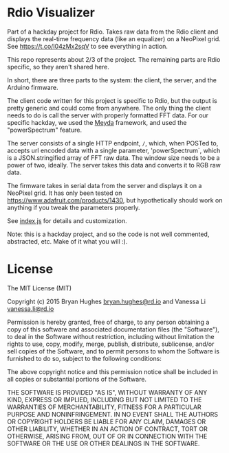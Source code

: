 Rdio Visualizer
===============

Part of a hackday project for Rdio. Takes raw data from the Rdio client and displays the real-time frequency data (like an equalizer) on a NeoPixel grid. See https://t.co/I04zMx2sqV to see everything in action.

This repo represents about 2/3 of the project. The remaining parts are Rdio specific, so they aren't shared here.

In short, there are three parts to the system: the client, the server, and the Arduino firmware.

The client code written for this project is specific to Rdio, but the output is pretty generic and could come from anywhere. The only thing the client needs to do is call the server with properly formatted FFT data. For our specific hackday, we used the [Meyda](https://github.com/hughrawlinson/meyda) framework, and used the "powerSpectrum" feature.
 
The server consists of a single HTTP endpoint, ```/```, which, when POSTed to, accepts url encoded data with a single parameter, 'powerSpectrum`, which is a JSON.stringified array of FFT raw data. The window size needs to be a power of two, ideally. The server takes this data and converts it to RGB raw data.

The firmware takes in serial data from the server and displays it on a NeoPixel grid. It has only been tested on https://www.adafruit.com/products/1430, but hypothetically should work on anything if you tweak the parameters properly.

See [index.js](https://github.com/bryan-m-hughes/rdio-visualizer/blob/master/server/index.js) for details and customization.

Note: this is a hackday project, and so the code is not well commented, abstracted, etc. Make of it what you will :).

License
=======

The MIT License (MIT)

Copyright (c) 2015 Bryan Hughes <bryan.hughes@rd.io> and Vanessa Li <vanessa.li@rd.io>

Permission is hereby granted, free of charge, to any person obtaining a copy
of this software and associated documentation files (the "Software"), to deal
in the Software without restriction, including without limitation the rights
to use, copy, modify, merge, publish, distribute, sublicense, and/or sell
copies of the Software, and to permit persons to whom the Software is
furnished to do so, subject to the following conditions:

The above copyright notice and this permission notice shall be included in
all copies or substantial portions of the Software.

THE SOFTWARE IS PROVIDED "AS IS", WITHOUT WARRANTY OF ANY KIND, EXPRESS OR
IMPLIED, INCLUDING BUT NOT LIMITED TO THE WARRANTIES OF MERCHANTABILITY,
FITNESS FOR A PARTICULAR PURPOSE AND NONINFRINGEMENT. IN NO EVENT SHALL THE
AUTHORS OR COPYRIGHT HOLDERS BE LIABLE FOR ANY CLAIM, DAMAGES OR OTHER
LIABILITY, WHETHER IN AN ACTION OF CONTRACT, TORT OR OTHERWISE, ARISING FROM,
OUT OF OR IN CONNECTION WITH THE SOFTWARE OR THE USE OR OTHER DEALINGS IN
THE SOFTWARE.
